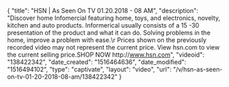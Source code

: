{
    "title": "HSN | As Seen On TV 01.20.2018 - 08 AM",
    "description": "Discover home Infomercial featuring home, toys, and electronics, novelty, kitchen and auto products. Informerical usually consists of a 15 -30 presentation of the product and what it can do. Solving problems in the home, improve a problem with ease.\r Prices shown on the previously recorded video may not represent the current price.  View hsn.com to view the current selling price.SHOP NOW http:\/\/www.hsn.com",
    "videoid": "138422342",
    "date_created": "1516464636",
    "date_modified": "1516494102",
    "type": "captivate",
    "layout": "video",
    "url": "\/v\/hsn-as-seen-on-tv-01-20-2018-08-am\/138422342"
}